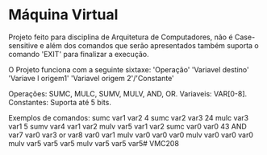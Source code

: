 # Máquina Virtual

Projeto feito para disciplina de Arquitetura de Computadores, não é Case-sensitive e além dos comandos que serão apresentados também suporta o comando 'EXIT' para finalizar a execução.

O Projeto funciona com a seguinte sixtaxe:
'Operação' 'Variavel destino' 'Variave l origem1' 'Variavel origem 2'/'Constante'

Operações: SUMC, MULC, SUMV, MULV, AND, OR.
Variaveis: VAR[0-8].
Constantes: Suporta até 5 bits. 

Exemplos de comandos:
sumc var1 var2 4
sumc var2 var3 24
mulc var3 var1 5
sumv var4 var1 var2
mulv var5 var1 var2
sumc var0 var0 43
AND var7 var0 var3
or var8 var0 var1 
mulv var0 var0 var0 
mulv var0 var0 var0
mulv var5 var5 var5 
mulv var5 var5 var5# VMC208
